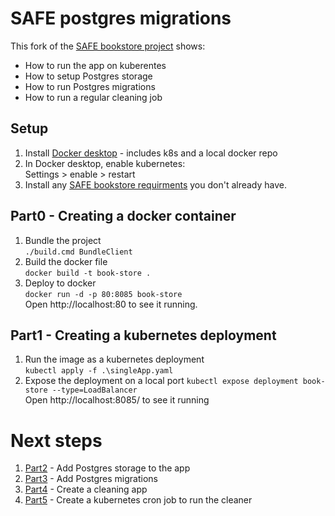 # SAFE postgres migrations

This fork of the [SAFE bookstore project](https://github.com/SAFE-Stack/SAFE-BookStore) shows:
* How to run the app on kuberentes
* How to setup Postgres storage
* How to run Postgres migrations
* How to run a regular cleaning job

## Setup

1. Install [Docker desktop](https://www.docker.com/products/docker-desktop) - includes k8s and a local docker repo
1. In Docker desktop, enable kubernetes:  
Settings > enable > restart
1. Install any [SAFE bookstore requirments](https://github.com/SAFE-Stack/SAFE-BookStore#requirements) you don't already have.

## Part0 - Creating a docker container

1. Bundle the project  
```./build.cmd BundleClient```
1. Build the docker file  
```docker build -t book-store .```
1. Deploy to docker  
```docker run -d -p 80:8085 book-store```   
Open http://localhost:80 to see it running.

## Part1 - Creating a kubernetes deployment

1. Run the image as a kubernetes deployment  
```kubectl apply -f .\singleApp.yaml```  
1. Expose the deployment on a local port
```kubectl expose deployment book-store --type=LoadBalancer```  
Open http://localhost:8085/ to see it running

# Next steps

1. [Part2](https://github.com/ChrisCanCompute/SAFE-BookStore/blob/Part2/README.md#part2---add-postgres-storage-to-the-app) - Add Postgres storage to the app
1. [Part3](https://github.com/ChrisCanCompute/SAFE-BookStore/blob/Part3/README.md#part3---add-postgres-migrations) - Add Postgres migrations
1. [Part4](https://github.com/ChrisCanCompute/SAFE-BookStore/blob/Part4/README.md#part4---create-a-cleaning-app) - Create a cleaning app
1. [Part5](https://github.com/ChrisCanCompute/SAFE-BookStore/blob/Part5/README.md#part5---create-a-kubernetes-cron-job-to-run-the-cleaner) - Create a kubernetes cron job to run the cleaner
